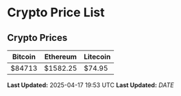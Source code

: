 # Crypto Price List

## Crypto Prices
| Bitcoin | Ethereum | Litecoin |
| ------- | -------- | -------- |
| $84713 | $1582.25 | $74.95 |
**Last Updated:** 2025-04-17 19:53 UTC
**Last Updated:** $DATE$
